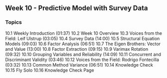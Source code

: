 ## Week 10 - Predictive Model with Survey Data

### Topics
  10.1 Weekly Introduction (01:37)
  10.2 Week 10 Overview
  10.3 Voices from the Field: Leif Ulstrup (03:05)
  10.4 Survey Data (14:00)
  10.5 Structural Equation Models (09:03)
  10.6 Factor Analysis (06:51)
  10.7 The Eigen Brothers: Vector and Value (13:00)
  10.8 Factor Extraction (09:15)
  10.9 Varimax Rotation (09:32)
  10.10 Grouping Variables and Reliability (14:09)
  10.11 Concurrent and Discriminant Validity (03:46)
  10.12 Voices from the Field: Rodrigo Fontecilla (03:32)
  10.13 Common Method Variance (06:51)
  10.14 Knowledge Check
  10.15 Fly Solo
  10.16 Knowledge Check Page  